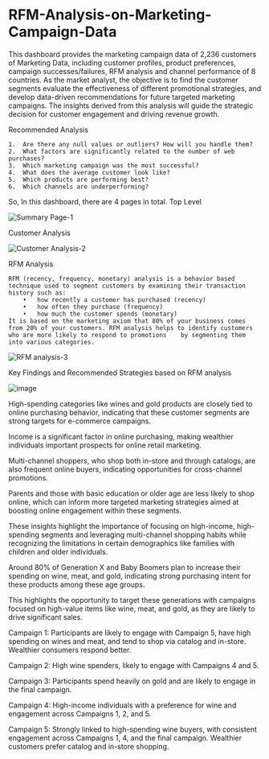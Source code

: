 # RFM-Analysis-on-Marketing-Campaign-Data

This dashboard provides the marketing campaign data of 2,236 customers of Marketing Data, including customer profiles, product preferences, campaign successes/failures, RFM analysis and channel performance of 8 countries. As the market analyst, the objective is to find the customer segments evaluate the effectiveness of different promotional strategies, and develop data-driven recommendations for future targeted marketing campaigns. The insights derived from this analysis will guide the strategic decision for customer engagement and driving revenue growth.

Recommended Analysis

	1.	Are there any null values or outliers? How will you handle them?	
	2.	What factors are significantly related to the number of web purchases?
	3.	Which marketing campaign was the most successful?
	4.	What does the average customer look like?
	5.	Which products are performing best?
	6.	Which channels are underperforming?

 
So, In this dashboard, there are 4 pages in total.
Top Level

![Summary Page-1](https://github.com/user-attachments/assets/75099749-dfdb-4cfa-9f8f-e3059683ef7c)

Customer Analysis

![Customer Analysis-2](https://github.com/user-attachments/assets/1fe87541-943e-4dd0-90bb-2b32b16d2e4d)

RFM Analysis

	RFM (recency, frequency, monetary) analysis is a behavior based technique used to segment customers by examining their transaction history such as:
		•	how recently a customer has purchased (recency)
		•	how often they purchase (frequency)
		•	how much the customer spends (monetary)
	It is based on the marketing axiom that 80% of your business comes from 20% of your customers. RFM analysis helps to identify customers who are more likely to respond to promotions 	by segmenting them into various categories.


![RFM analysis-3](https://github.com/user-attachments/assets/4af5abef-4f6d-4121-b5f3-cf9293932d26)


Key Findings and Recommended Strategies based on RFM analysis

![image](https://github.com/user-attachments/assets/aa357666-5c6f-4c65-b6c7-bc7708056ab0)


High-spending categories like wines and gold products are closely tied to online purchasing behavior, indicating that these customer segments are strong targets for e-commerce campaigns.

Income is a significant factor in online purchasing, making wealthier individuals important prospects for online retail marketing.

Multi-channel shoppers, who shop both in-store and through catalogs, are also frequent online buyers, indicating opportunities for cross-channel promotions.

Parents and those with basic education or older age are less likely to shop online, which can inform more targeted marketing strategies aimed at boosting online engagement within these segments.

These insights highlight the importance of focusing on high-income, high-spending segments and leveraging multi-channel shopping habits while recognizing the limitations in certain demographics like families with children and older individuals.

Around 80% of Generation X and Baby Boomers plan to increase their spending on wine, meat, and gold, indicating strong purchasing intent for these products among these age groups. 

This highlights the opportunity to target these generations with campaigns focused on high-value items like wine, meat, and gold, as they are likely to drive significant sales.

Campaign 1: Participants are likely to engage with Campaign 5, have high spending on wines and meat, and tend to shop via catalog and in-store. Wealthier consumers respond better.

Campaign 2: High wine spenders, likely to engage with Campaigns 4 and 5.

Campaign 3: Participants spend heavily on gold and are likely to engage in the final campaign.

Campaign 4: High-income individuals with a preference for wine and engagement across Campaigns 1, 2, and 5.

Campaign 5: Strongly linked to high-spending wine buyers, with consistent engagement across Campaigns 1, 4, and the final campaign. Wealthier customers prefer catalog and in-store shopping.










